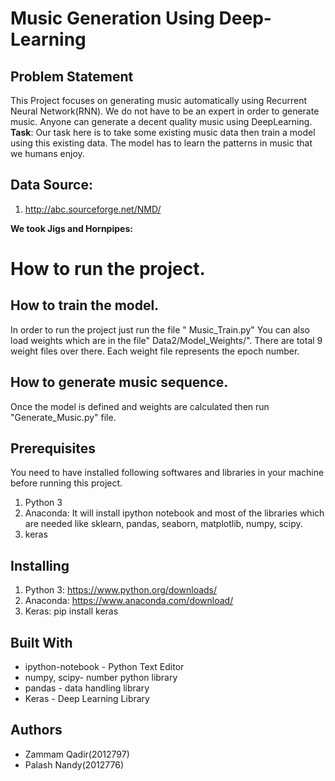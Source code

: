 # Music Generation Using Deep-Learning
## Problem Statement
This Project focuses on generating music automatically using Recurrent Neural Network(RNN). 
We do not have to be an expert in order to generate music. Anyone can generate a decent quality music using DeepLearning.
__Task__: Our task here is to take some existing music data then train a model using this existing data. The model has to learn the patterns in music that we humans enjoy. 

## Data Source:
1. http://abc.sourceforge.net/NMD/

__We took Jigs and Hornpipes:__

# How to run the project.
## How to train the model.
In order to run the project just run the file " Music_Train.py"
You can also load weights which are in the file" Data2/Model_Weights/". There are total 9 weight files over there. Each weight file represents the epoch number.  
## How to generate music sequence.
Once the model is defined and weights are calculated then run "Generate_Music.py" file. 

## Prerequisites
You need to have installed following softwares and libraries in your machine before running this project.
1. Python 3
2. Anaconda: It will install ipython notebook and most of the libraries which are needed like sklearn, pandas, seaborn, matplotlib, numpy, scipy.
3. keras
## Installing
1. Python 3: https://www.python.org/downloads/
2. Anaconda: https://www.anaconda.com/download/
3. Keras: pip install keras
## Built With
* ipython-notebook - Python Text Editor
* numpy, scipy- number python library
* pandas - data handling library
* Keras - Deep Learning Library
## Authors
* Zammam Qadir(2012797) 
* Palash Nandy(2012776) 
